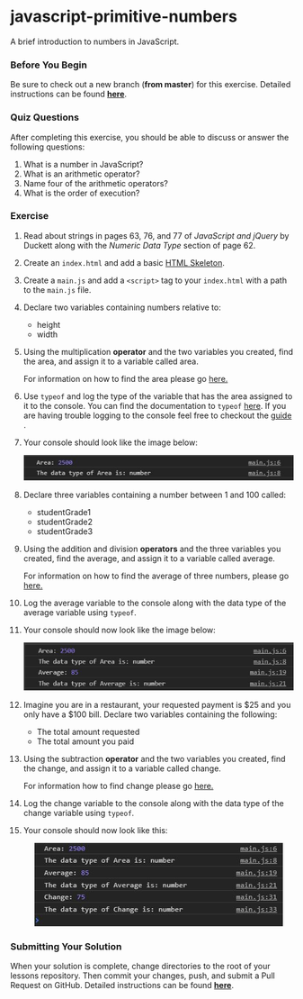 # javascript-primitive-numbers

A brief introduction to  numbers in JavaScript.

### Before You Begin

Be sure to check out a new branch (**from master**) for this exercise. Detailed instructions can be found [**here**](../../guides/before-each-exercise.md).

### Quiz Questions
After completing this exercise, you should be able to discuss or answer the following questions:

1. What is a number in JavaScript?
1. What is an arithmetic operator?
1. Name four of the arithmetic operators?
1. What is the order of execution?

### Exercise

1. Read about strings in pages 63, 76, and 77 of _JavaScript and jQuery_ by Duckett along with the _Numeric Data Type_ section of page 62.

1. Create an `index.html` and add a basic [HTML Skeleton](../html-skeleton/README.md).

1. Create a `main.js` and add a `<script>` tag to your `index.html` with a path to the `main.js` file.

1. Declare two variables containing numbers relative to:
    - height
    - width

1. Using the multiplication **operator** and the two variables you created, find the area, and assign it to a variable called area.

      For information on how to find the area please go [here.](https://www.mathsisfun.com/geometry/area.html)

1. Use `typeof` and log the type of the variable that has the area assigned to it to the console. You can find the documentation to `typeof` [here](https://developer.mozilla.org/en-US/docs/Web/JavaScript/Reference/Operators/typeof). If you are having trouble logging to the console feel free to checkout the [guide](../../guides/logging-to-the-console.md) .

1. Your console should look like the image below:
    <p align="center">
      <img src="images/pdt-numbers-1.JPG" alt="js-pdt-numbers">
    </p>

1. Declare three variables containing a number between 1 and 100 called:
    - studentGrade1
    - studentGrade2
    - studentGrade3

1. Using the addition and division **operators** and the three variables you created, find the average, and assign it to a variable called average.


    For information on how to find the average of three numbers, please go [here.](https://www.mathsisfun.com/mean.html)

1.  Log the average variable to the console along with the data type of the average variable using `typeof`.

1. Your console should now look like the image below:
    <p align="center">
      <img src="images/pdt-numbers-2.JPG" alt="js-pdt-numbers">
    </p>

1. Imagine you are in a restaurant, your requested payment is $25 and you only have a $100 bill.  Declare two variables containing the following:
    - The total amount requested
    - The total amount you paid

1. Using the subtraction **operator** and the two variables you created, find the change, and assign it to a variable called change.

    For information how to find change please go [here.](https://www.ducksters.com/money/making_change.php)

1.  Log the change variable to the console along with the data type of the change variable using `typeof`.


1. Your console should now look like this:
    <p align="center">
      <img src="images/primitive-data-types-number-solution.JPG" alt="js-pdt-strings">
    </p>


### Submitting Your Solution

When your solution is complete, change directories to the root of your lessons repository. Then commit your changes, push, and submit a Pull Request on GitHub. Detailed instructions can be found [**here**](../../guides/after-each-exercise.md).
